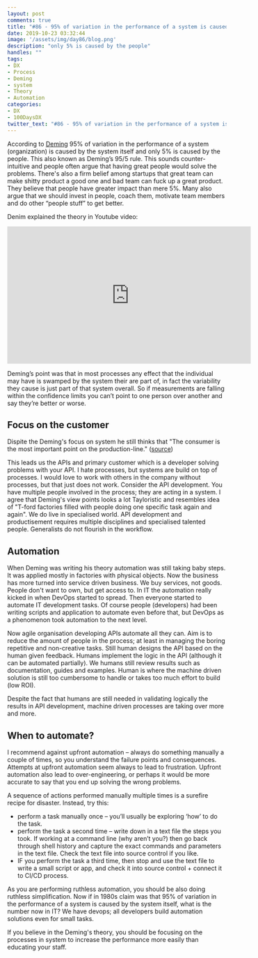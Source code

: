 ```yaml
---
layout: post
comments: true
title: "#86 - 95% of variation in the performance of a system is caused by the system itself"
date: 2019-10-23 03:32:44
image: '/assets/img/day86/blog.png'
description: "only 5% is caused by the people"
handles: "" 
tags:
- DX 
- Process
- Deming
- system
- Theory
- Automation
categories:
- DX
- 100DaysDX
twitter_text: "#86 - 95% of variation in the performance of a system is caused by the system itself."
---
```


According to [Deming](https://mitpress.mit.edu/books/out-crisis) 95% of variation in the performance of a system (organization) is caused by the system itself and only 5% is caused by the people. This also known as Deming’s 95/5 rule. This sounds counter-intuitive and people often argue that having great people would solve the problems. There's also a firm belief among startups that great team can make shitty product a good one and bad team can fuck up a great product. They believe that people have greater impact than mere 5%. Many also argue that we should invest in people, coach them, motivate team members and do other “people stuff” to get better.

Denim explained the theory in Youtube video: 

<iframe width="560" height="315" src="https://www.youtube.com/embed/JeWTD-0BRS4" frameborder="0" allow="accelerometer; autoplay; encrypted-media; gyroscope; picture-in-picture" allowfullscreen></iframe>

Deming’s point was that in most processes any effect that the individual may have is swamped by the system their are part of, in fact the variability they cause is just part of that system overall. So if measurements are falling within the confidence limits you can’t point to one person over another and say they’re better or worse.

## Focus on the customer

Dispite the Deming's focus on system he still thinks that "The consumer is the most important point on the production-line." ([source](https://quotes.deming.org/authors/W._Edwards_Deming/quote/10183))

This leads us the APIs and primary customer which is a developer solving problems with your API. I hate processes, but systems are build on top of processes. I would love to work with others in the company without processes, but that just does not work. Consider the API development. You have multiple people involved in the process; they are acting in a system. I agree that Deming's view points looks a lot Tayloristic and resembles idea of "T-ford factories filled with people doing one specific task again and again". We do live in specialised world. API development and productisement requires multiple disciplines and specialised talented people. Generalists do not flourish in the workflow. 

## Automation

When Deming was writing his theory automation was still taking baby steps. It was applied mostly in factories with physical objects. Now the business has more turned into service driven business. We buy services, not goods. People don't want to own, but get access to. In IT the automation really kicked in when DevOps started to spread. Then everyone started to automate IT development tasks. Of course people (developers) had been writing scripts and application to automate even before that, but DevOps as a phenomenon took automation to the next level. 

Now agile organisation developing APIs automate all they can. Aim is to reduce the amount of people in the process; at least in managing the boring repetitive and non-creative tasks. Still human designs the API based on the human given feedback. Humans implement the logic in the API (although it can be automated partially). We humans still review results such as documentation, guides and examples. Human is where the machine driven solution is still too cumbersome to handle or takes too much effort to build (low ROI). 

Despite the fact that humans are still needed in validating logically the results in API development, machine driven processes are taking over more and more. 

## When to automate?

I recommend against upfront automation – always do something manually a couple of times, so you understand the failure points and consequences. Attempts at upfront automation seem always to lead to frustration. Upfront automation also lead to over-engineering, or perhaps it would be more accurate to say that you end up solving the wrong problems. 

A sequence of actions performed manually multiple times is a surefire recipe for disaster. Instead, try this:

- perform a task manually once – you’ll usually be exploring ‘how’ to do the task.
- perform the task a second time – write down in a text file the steps you took. If working at a command line (why aren’t you?) then go back through shell history and capture the exact commands and parameters in the text file. Check the text file into source control if you like.
- IF you perform the task a third time, then stop and use the text file to write a small script or app, and check it into source control + connect it to CI/CD process. 

As you are performing ruthless automation, you should be also doing ruthless simplification. Now if in 1980s claim was that 95% of variation in the performance of a system is caused by the system itself, what is the number now in IT? We have devops; all developers build automation solutions even for small tasks. 

If you believe in the Deming's theory, you should be focusing on the processes in system to increase the performance more easily than educating your staff. 